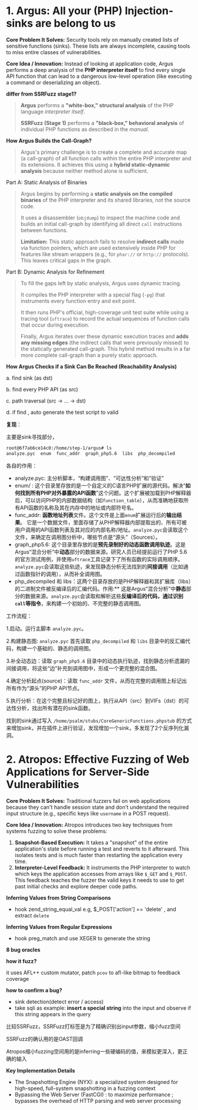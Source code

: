 # 1. Argus: All your (PHP) Injection-sinks are belong to us

**Core Problem It Solves:** Security tools rely on manually created lists of sensitive functions (sinks). These lists are always incomplete, causing tools to miss entire classes of vulnerabilities.

**Core Idea / Innovation:** Instead of looking at application code, Argus performs a deep analysis of the **PHP interpreter itself** to find every single API function that can lead to a dangerous low-level operation (like executing a command or deserializing an object).



**differ from SSRFuzz stage1?**

> **Argus** performs a **"white-box," structural analysis** of the PHP language *interpreter itself*.
>
> **SSRFuzz (Stage 1)** performs a **"black-box," behavioral analysis** of individual PHP functions as described in the *manual*. 



**How Argus Builds the Call-Graph?**

> Argus's primary challenge is to create a complete and accurate map (a call-graph) of all function calls within the entire PHP interpreter and its extensions. It achieves this using a **hybrid static-dynamic analysis** because neither method alone is sufficient.

Part A: Static Analysis of Binaries

> Argus begins by performing a **static analysis on the compiled binaries** of the PHP interpreter and its shared libraries, not the source code.
>
> It uses a disassembler (`objdump`) to inspect the machine code and builds an initial call-graph by identifying all direct `call` instructions between functions.
>
> **Limitation:** This static approach fails to resolve **indirect calls** made via function pointers, which are used extensively inside PHP for features like stream wrappers (e.g., for `phar://` or `http://` protocols). This leaves critical gaps in the graph.

Part B: Dynamic Analysis for Refinement

> To fill the gaps left by static analysis, Argus uses dynamic tracing.
>
> It compiles the PHP interpreter with a special flag (`-pg`) that instruments every function entry and exit point.
>
> It then runs PHP's official, high-coverage unit test suite while using a tracing tool (`uftrace`) to record the actual sequences of function calls that occur during execution.
>
> Finally, Argus iterates over these dynamic execution traces and **adds any missing edges** (the indirect calls that were previously missed) to the statically generated call-graph. This hybrid method results in a far more complete call-graph than a purely static approach.



**How Argus Checks if a Sink Can Be Reached (Reachability Analysis)**

a. find sink (as dst)

b. find every PHP API (as src)

c. path traversal (src -> ... -> dst)

d. if find , auto generate the test script to valid



**复现**：

主要是sink寻找部分，

```bash
root@6f7ab6ce14c0:/home/step-1/argus# ls
analyze.pyc  enum  func_addr  graph_php5.6  libs  php_decompiled
```

各自的作用：

- analyze.pyc: 主分析脚本，“构建调用图”、“可达性分析”和“验证”
- enum/ : 这个目录里存放的是一个自定义的C语言PHP扩展的源代码。解决“**如何找到所有PHP对外暴露的API函数**”这个问题。这个扩展被加载到PHP解释器后，可以访问PHP的内部数据结构（如`function_table`），从而准确地获取所有API函数的名称及其在内存中的地址或内部符号名。
- func_addr: **函数地址列表**文件。这个文件是上面`enum`扩展运行后的**输出结果**。 它是一个数据文件，里面存储了从PHP解释器内部提取出的、所有可被用户调用的API函数列表及其对应的内部名称/地址。`analyze.pyc`会读取这个文件，来确定在调用图分析中，哪些节点是“源头”（Sources）。
- graph_php5.6: 这个目录里存放的是**预先录制好的动态函数调用轨迹**。这是Argus“混合分析”中**动态**部分的数据来源。研究人员已经提前运行了PHP 5.6的官方测试用例，并使用`uftrace`工具记录下了所有函数的实际调用顺序。`analyze.pyc`会读取这些轨迹，来发现静态分析无法找到的**间接调用**（比如通过函数指针的调用），从而补全调用图。
- php_decompiled 和 libs：这两个目录存放的是PHP解释器和其扩展库（libs）的二进制文件被反编译后的汇编代码。作用:** 这是Argus“混合分析”中**静态**部分的数据来源。`analyze.pyc`会读取和解析这些**反编译后的代码，通过识别`call`等指令**，来构建一个初始的、不完整的静态调用图。

工作流程：

1.启动。运行主脚本 `analyze.pyc`。

2.构建静态图: `analyze.pyc` 首先读取 `php_decompiled` 和 `libs` 目录中的反汇编代码，构建一个基础的、静态的调用图。

3.补全动态边：读取 `graph_php5.6` 目录中的动态执行轨迹，找到静态分析遗漏的间接调用，将这些“边”补充到调用图中，形成一个更完整的混合图。

4.确定分析起点(source)：读取 `func_addr` 文件，从而在完整的调用图上标记出所有作为“源头”的PHP API节点。

5.执行分析：在这个完整且标记好的图上，执行从API（src）到VIFs（dst）的可达性分析，找出所有潜在的sink函数。



找到的sink通过写入 `/home/psalm/stubs/CoreGenericFunctions.phpstub` 的方式来增加sink，并在插件上进行验证，发现增加一个sink，多发现了2个反序列化漏洞。



# 2. Atropos: Effective Fuzzing of Web Applications for Server-Side Vulnerabilities

**Core Problem It Solves:** Traditional fuzzers fail on web applications because they can't handle session state and don't understand the required input structure (e.g., specific keys like `username` in a POST request).



**Core Idea / Innovation:** Atropos introduces two key techniques from systems fuzzing to solve these problems:

1. **Snapshot-Based Execution:** It takes a "snapshot" of the entire application's state before running a test and reverts to it afterward. This isolates tests and is much faster than restarting the application every time.
2. **Interpreter-Level Feedback:** It instruments the PHP interpreter to watch which keys the application accesses from arrays like `$_GET` and `$_POST`. This feedback teaches the fuzzer the valid keys it needs to use to get past initial checks and explore deeper code paths.

**Inferring Values from String Comparisons**

- hook zend_string_equal_val e.g, $_POST['action'] == 'delete' , and extract `delete`

**Inferring Values from Regular Expressions**

- hook preg_match and use XEGER to generate the string



**8 bug oracles**



**how it fuzz?**

it uses AFL++ custom mutator, patch `pcov` to afl-like bitmap to feedback coverage



**how to confirm a bug?**

- sink detection(detect error / access)
- take sqli as example: **insert a special string** into the input and observe if this string appears in the query



比较SSRFuzz，SSRFuzz打标签是为了精确识别出input参数，缩小fuzz空间

SSRFuzz的确认用的是OAST回调

Atropos缩小fuzzing空间用的是inferring一些硬编码的值，来模拟更深入，更正确的输入



**Key Implementation Details**

- The Snapshotting Engine (NYX): a specialized system designed for high-speed, full-system snapshotting in a fuzzing context
- Bypassing the Web Server (FastCGI) : to maximize performance ; bypasses the overhead of HTTP parsing and web server processing